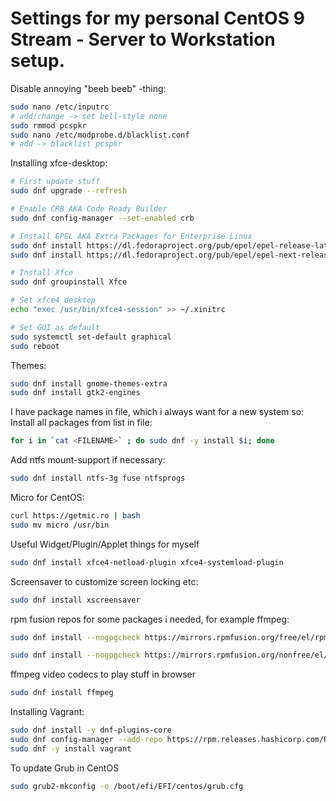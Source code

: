 # Settings for my personal CentOS 9 Stream - Server to Workstation setup.

Disable annoying "beeb beeb" -thing:   
```bash
sudo nano /etc/inputrc
# add/change -> set bell-style none
sudo rmmod pcspkr
sudo nano /etc/modprobe.d/blacklist.conf
# add -> blacklist pcspkr
```

Installing xfce-desktop:   
```bash
# First update stuff
sudo dnf upgrade --refresh

# Enable CRB AKA Code Ready Builder
sudo dnf config-manager --set-enabled crb

# Install EPEL AKA Extra Packages for Enterprise Linux
sudo dnf install https://dl.fedoraproject.org/pub/epel/epel-release-latest-9.noarch.rpm
sudo dnf install https://dl.fedoraproject.org/pub/epel/epel-next-release-latest-9.noarch.rpm

# Install Xfce
sudo dnf groupinstall Xfce

# Set xfce4 desktop
echo "exec /usr/bin/xfce4-session" >> ~/.xinitrc

# Set GUI as default
sudo systemctl set-default graphical
sudo reboot
```

Themes:   
```bash
sudo dnf install gnome-themes-extra
sudo dnf install gtk2-engines
```

I have package names in file, which i always want for a new system so:   
Install all packages from list in file:   
```bash
for i in `cat <FILENAME>` ; do sudo dnf -y install $i; done
```

Add ntfs mount-support if necessary:   
```bash
sudo dnf install ntfs-3g fuse ntfsprogs
```

Micro for CentOS:   
```bash
curl https://getmic.ro | bash
sudo mv micro /usr/bin
```

Useful Widget/Plugin/Applet things for myself
```bash
sudo dnf install xfce4-netload-plugin xfce4-systemload-plugin
```

Screensaver to customize screen locking etc:   
```bash
sudo dnf install xscreensaver
```

rpm fusion repos for some packages i needed, for example ffmpeg:   
```bash
sudo dnf install --nogpgcheck https://mirrors.rpmfusion.org/free/el/rpmfusion-free-release-$(rpm -E %rhel).noarch.rpm

sudo dnf install --nogpgcheck https://mirrors.rpmfusion.org/nonfree/el/rpmfusion-nonfree-release-$(rpm -E %rhel).noarch.rpm
```

ffmpeg video codecs to play stuff in browser
```bash
sudo dnf install ffmpeg
```

Installing Vagrant:
```bash
sudo dnf install -y dnf-plugins-core
sudo dnf config-manager --add-repo https://rpm.releases.hashicorp.com/RHEL/hashicorp.repo
sudo dnf -y install vagrant
```

To update Grub in CentOS
```bash
sudo grub2-mkconfig -o /boot/efi/EFI/centos/grub.cfg
```

